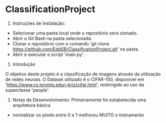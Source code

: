 ﻿# ClassificationProject


1) Instruções de Instalação:

  - Selecionar uma pasta local onde o repositório será clonado.
  - Abrir o Git Bash na pasta selecionada.
  - Clonar o repositório com o comando 'git clone https://github.com/EddSB/ClassificationProject.git' na pasta.
  - Abrir e executar o script 'main.py'.


1) Introdução

  O objetivo deste projeto é a classificação de imagens através da utilização de redes neurais. O Dataset utilizado é o CIFAR-100, disponível em 'https://www.cs.toronto.edu/~kriz/cifar.html', restringido ao uso da superclasse 'people'.


1) Notas de Desenvolvimento:
  Primeiramente foi estabelecida uma arquitetura básica



 - normalizar os pixels entre 0 e 1 melhorou MUITO o treinamento